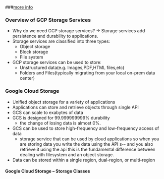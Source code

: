 ###[more info](https://cloud.google.com/appengine/docs/the-appengine-environments)
###  Overview of GCP Storage Services
-  Why do we need GCP storage services? -> Storage services add persistence and durability to applications.
-  Storage services are classified into three types:
    + Object storage  
    + Block storage  
    + File system  
-  GCP storage services can be used to store:
    +  Unstructured data(e.g. Images,PDF,HTML files,etc)  
    +  Folders and Files(typically migrating from your local on-prem data center)    


### Google Cloud Storage
-  Unified object storage for a variety of applications  
-  Applications can store and retrieve objects through single API  
-  GCS can scale to exabytes of data  
-  GCS is designed for 99.999999999% durability  
   + the change of losing data is almost 0%.  
-  GCS can be used to store high-frequency and low-frequency access of data  
    + storage service that can be used by cloud applications so when you are storing data you write the data using the API s-- and you also retrieve it using the api this is the fundamental difference between dealing with filesystem and an object storage.  
-  Data can be stored within a single region, dual-region, or multi-region  

#### Google Cloud Storage – Storage Classes
